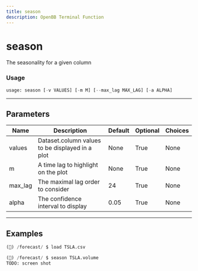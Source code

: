 ```yaml
---
title: season
description: OpenBB Terminal Function
---
```


# season

The seasonality for a given column

### Usage 
```python
usage: season [-v VALUES] [-m M] [--max_lag MAX_LAG] [-a ALPHA]
```

---
## Parameters

| Name | Description | Default | Optional | Choices |
| ---- | ----------- | ------- | -------- | ------- |
| values | Dataset.column values to be displayed in a plot | None | True | None |
| m | A time lag to highlight on the plot | None | True | None |
| max_lag | The maximal lag order to consider | 24 | True | None |
| alpha | The confidence interval to display | 0.05 | True | None |


---
## Examples

```python
(🦋) /forecast/ $ load TSLA.csv

(🦋) /forecast/ $ season TSLA.volume
TODO: screen shot
```

